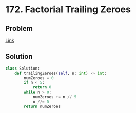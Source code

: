 # 172. Factorial Trailing Zeroes
## Problem
[Link](https://leetcode.com/problems/factorial-trailing-zeroes/)
## Solution
```python
class Solution:
    def trailingZeroes(self, n: int) -> int:
        numZeroes = 0
        if n < 5:
            return 0
        while n > 0:
            numZeroes += n // 5
            n //= 5
        return numZeroes
```
